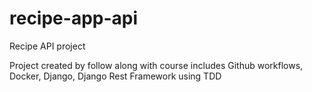 # recipe-app-api
Recipe API project

Project created by follow along with course
includes Github workflows, Docker, Django, Django Rest Framework
using TDD
